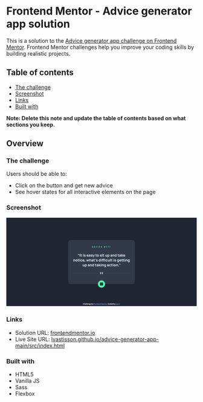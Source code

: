 # Frontend Mentor - Advice generator app solution

This is a solution to the [Advice generator app challenge on Frontend Mentor](https://www.frontendmentor.io/challenges/advice-generator-app-QdUG-13db). Frontend Mentor challenges help you improve your coding skills by building realistic projects.

## Table of contents

- [The challenge](#the-challenge)
- [Screenshot](#screenshot)
- [Links](#links)
- [Built with](#built-with)

**Note: Delete this note and update the table of contents based on what sections you keep.**

## Overview

### The challenge

Users should be able to:

- Click on the button and get new advice
- See hover states for all interactive elements on the page

### Screenshot

![](./screenshot.png)

### Links

- Solution URL: [frontendmentor.io](https://www.frontendmentor.io/challenges/advice-generator-app-QdUG-13db/hub/advice-generator-using-javascript-and-api-rJIzxoD89)
- Live Site URL: [lvastisson.github.io/advice-generator-app-main/src/index.html](https://lvastisson.github.io/advice-generator-app-main/src/index.html)

### Built with

- HTML5
- Vanilla JS
- Sass
- Flexbox

